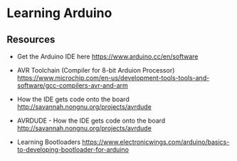 # Learning Arduino

## Resources
- Get the Arduino IDE here
https://www.arduino.cc/en/software

- AVR Toolchain (Compiler for 8-bit Arduion Processor)
https://www.microchip.com/en-us/development-tools-tools-and-software/gcc-compilers-avr-and-arm

- How the IDE gets code onto the board
http://savannah.nongnu.org/projects/avrdude

- AVRDUDE - How the IDE gets code onto the board
http://savannah.nongnu.org/projects/avrdude

- Learning Bootloaders
https://www.electronicwings.com/arduino/basics-to-developing-bootloader-for-arduino

